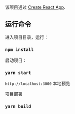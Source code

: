 该项目通过 [Create React App](https://github.com/facebook/create-react-app).

## 运行命令

进入项目目录，运行：
### `npm install`

启动项目：

### `yarn start`

`http://localhost:3000` 本地预览


项目部署<br />
### `yarn build`
